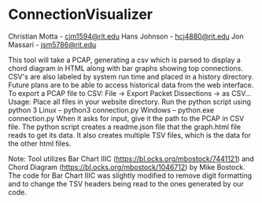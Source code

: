 # ConnectionVisualizer
Christian Motta - cjm1594@rit.edu
Hans Johnson - hcj4880@rit.edu
Jon Massari - jsm5786@rit.edu

This tool will take a PCAP, generating a csv which is parsed to display a chord diagram in HTML along with bar graphs showing top connections. 
CSV's are also labeled by system run time and placed in a history directory. Future plans are to be able to access historical data from the web interface.
To export a PCAP file to CSV: File -> Export Packet Dissections -> as CSV... 
Usage: Place all files in your website directory. Run the python script using python 3
  Linux – python3 connection.py 
  Windows – python.exe connection.py
When it asks for input, give it the path to the PCAP in CSV file. The python script creates a readme.json file that the graph.html file reads to get its data. It also creates multiple TSV files, which is the data for the other html files.

Note: Tool utilizes Bar Chart IIIC (https://bl.ocks.org/mbostock/7441121) and Chord Diagram (https://bl.ocks.org/mbostock/1046712) by Mike Bostock. The code for Bar Chart IIIC was slightly modified to remove digit formatting and to change the TSV headers being read to the ones generated by our code.

